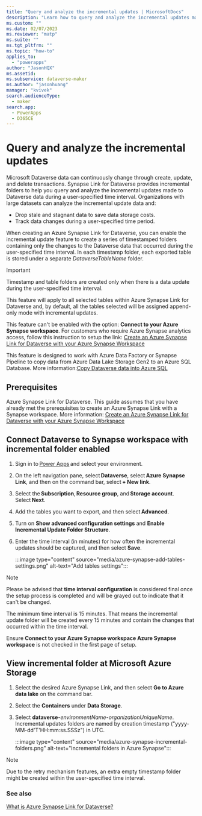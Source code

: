 ```yaml
---
title: "Query and analyze the incremental updates | MicrosoftDocs"
description: "Learn how to query and analyze the incremental updates made to Microsoft Dataverse data during a user-specified time interval with Power Apps and Azure Synapse Analytics"
ms.custom: ""
ms.date: 02/07/2023
ms.reviewer: "matp"
ms.suite: ""
ms.tgt_pltfrm: ""
ms.topic: "how-to"
applies_to: 
  - "powerapps"
author: "JasonHQX"
ms.assetid: 
ms.subservice: dataverse-maker
ms.author: "jasonhuang"
manager: "kvivek"
search.audienceType: 
  - maker
search.app: 
  - PowerApps
  - D365CE
---
```

# Query and analyze the incremental updates

Microsoft Dataverse data can continuously change through create, update, and delete transactions. Synapse Link for Dataverse provides incremental folders to help you query and analyze the incremental updates made to Dataverse data during a user-specified time interval. Organizations with large datasets can analyze the incremental update data and:

- Drop stale and stagnant data to save data storage costs.  
- Track data changes during a user-specified time period.

When creating an Azure Synapse Link for Dataverse, you can enable the incremental update feature to create a series of timestamped folders containing only the changes to the Dataverse data that occurred during the user-specified time interval. In each timestamp folder, each exported table is stored under a separate *DataverseTableName* folder.

> [!IMPORTANT]
> Timestamp and table folders are created only when there is a data update during the user-specified time interval.
>
> This feature will apply to all selected tables within Azure Synapse Link for Dataverse and, by default, all the tables selected will be assigned append-only mode with incremental updates.
>
> This feature can't be enabled with the option: **Connect to your Azure Synapse workspace**. For customers who require Azure Synapse analytics access, follow this instruction to setup the link: [Create an Azure Synapse Link for Dataverse with your Azure Synapse Workspace](azure-synapse-link-synapse.md) 
>  
> This feature is designed to work with Azure Data Factory or Synapse Pipeline to copy data from Azure Data Lake Storage Gen2 to an Azure SQL Database. More information:[Copy Dataverse data into Azure SQL](azure-synapse-link-pipelines.md)

## Prerequisites

Azure Synapse Link for Dataverse. This guide assumes that you have already met the prerequisites to create an Azure Synapse Link with a Synapse workspace.  More information: [Create an Azure Synapse Link for Dataverse with your Azure Synapse Workspace](azure-synapse-link-synapse.md#prerequisites)

## Connect Dataverse to Synapse workspace with incremental folder enabled 

1. Sign in to [Power Apps](https://make.powerapps.com/?utm_source=padocs&utm_medium=linkinadoc&utm_campaign=referralsfromdoc) and select your environment.
1. On the left navigation pane, select **Dataverse**, select **Azure Synapse Link**, and then on the command bar, select **+ New link**.
1. Select the **Subscription**, **Resource group**, and **Storage account**. Select **Next**.  
1. Add the tables you want to export, and then select **Advanced**.  
1. Turn on **Show advanced configuration settings** and **Enable Incremental Update Folder Structure**.
1. Enter the time interval (in minutes) for how often the incremental updates should be captured, and then select **Save**.  

   :::image type="content" source="media/azure-synapse-add-tables-settings.png" alt-text="Add tables settings":::

> [!NOTE]
> Please be advised that **time interval configuration** is considered final once the setup process is completed and will be grayed out to indicate that it can't be changed. 
>
> The minimum time interval is 15 minutes. That means the incremental update folder will be created every 15 minutes and contain the changes that occurred within the time interval.
> 
> Ensure **Connect to your Azure Synapse workspace Azure Synapse workspace** is not checked in the first page of setup.

## View incremental folder at Microsoft Azure Storage

1. Select the desired Azure Synapse Link, and then select **Go to Azure data lake** on the command bar.
1. Select the **Containers** under **Data Storage**.
1. Select **dataverse**-*environmentName*-*organizationUniqueName*. Incremental updates folders are named by creation timestamp ("yyyy-MM-dd'T'HH:mm:ss.SSSz") in UTC.  

   :::image type="content" source="media/azure-synapse-incremental-folders.png" alt-text="Incremental folders in Azure Synapse":::

> [!NOTE]
> Due to the retry mechanism features, an extra empty timestamp folder might be created within the user-specified time interval.

### See also

[What is Azure Synapse Link for Dataverse?](export-to-data-lake.md)
